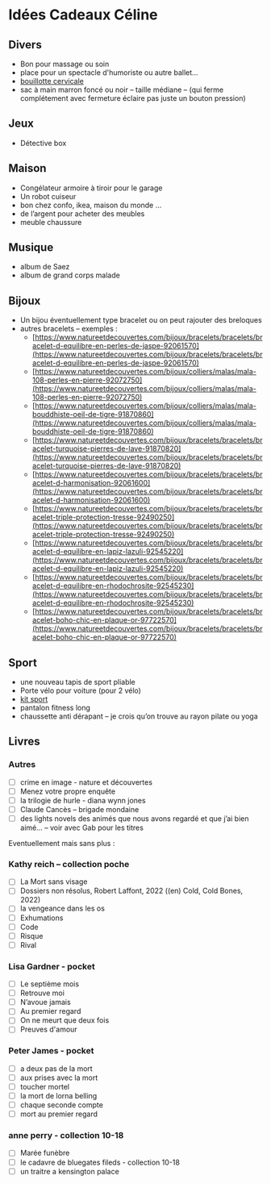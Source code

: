 # Idées Cadeaux Céline

## Divers

- Bon pour massage ou soin
- place pour un spectacle d'humoriste ou autre ballet...
- [bouillotte cervicale](https://www.natureetdecouvertes.com/bien-etre/relaxation-sommeil/bouillottes-coussins-chauffants/coussin-cervicales-chauffant-lotus-vert-97375600)
- sac à main marron foncé ou noir – taille médiane – (qui ferme complétement avec fermeture éclaire pas juste un bouton pression)

## Jeux

- Détective box

## Maison

- Congélateur armoire à tiroir pour le garage
- Un robot cuiseur
- bon chez confo, ikea, maison du monde …
- de l’argent pour acheter des meubles
- meuble chaussure

## Musique

- album de Saez
- album de grand corps malade

## Bijoux

- Un bijou éventuellement type bracelet ou on peut rajouter des breloques
- autres bracelets – exemples :
  - [https://www.natureetdecouvertes.com/bijoux/bracelets/bracelets/bracelet-d-equilibre-en-perles-de-jaspe-92061570](https://www.natureetdecouvertes.com/bijoux/bracelets/bracelets/bracelet-d-equilibre-en-perles-de-jaspe-92061570)
  - [https://www.natureetdecouvertes.com/bijoux/colliers/malas/mala-108-perles-en-pierre-92072750](https://www.natureetdecouvertes.com/bijoux/colliers/malas/mala-108-perles-en-pierre-92072750)
  - [https://www.natureetdecouvertes.com/bijoux/colliers/malas/mala-bouddhiste-oeil-de-tigre-91870860](https://www.natureetdecouvertes.com/bijoux/colliers/malas/mala-bouddhiste-oeil-de-tigre-91870860)
  - [https://www.natureetdecouvertes.com/bijoux/bracelets/bracelets/bracelet-turquoise-pierres-de-lave-91870820](https://www.natureetdecouvertes.com/bijoux/bracelets/bracelets/bracelet-turquoise-pierres-de-lave-91870820)
  - [https://www.natureetdecouvertes.com/bijoux/bracelets/bracelets/bracelet-d-harmonisation-92061600](https://www.natureetdecouvertes.com/bijoux/bracelets/bracelets/bracelet-d-harmonisation-92061600)
  - [https://www.natureetdecouvertes.com/bijoux/bracelets/bracelets/bracelet-triple-protection-tresse-92490250](https://www.natureetdecouvertes.com/bijoux/bracelets/bracelets/bracelet-triple-protection-tresse-92490250)
  - [https://www.natureetdecouvertes.com/bijoux/bracelets/bracelets/bracelet-d-equilibre-en-lapiz-lazuli-92545220](https://www.natureetdecouvertes.com/bijoux/bracelets/bracelets/bracelet-d-equilibre-en-lapiz-lazuli-92545220)
  - [https://www.natureetdecouvertes.com/bijoux/bracelets/bracelets/bracelet-d-equilibre-en-rhodochrosite-92545230](https://www.natureetdecouvertes.com/bijoux/bracelets/bracelets/bracelet-d-equilibre-en-rhodochrosite-92545230)
  - [https://www.natureetdecouvertes.com/bijoux/bracelets/bracelets/bracelet-boho-chic-en-plaque-or-97722570](https://www.natureetdecouvertes.com/bijoux/bracelets/bracelets/bracelet-boho-chic-en-plaque-or-97722570)

## Sport

- une nouveau tapis de sport pliable
- Porte vélo pour voiture (pour 2 vélo)
- [kit sport](https://www.natureetdecouvertes.com/bien-etre/yoga-gym-douce/materiel-pilates/pack-d-exercice-11-pieces-93911050)
- pantalon fitness long
- chaussette anti dérapant – je crois qu’on trouve au rayon pilate ou yoga

## Livres

### Autres

- [ ] crime en image - nature et découvertes
- [ ] Menez votre propre enquête
- [ ] la trilogie de hurle - diana wynn jones
- [ ] Claude Cancès – brigade mondaine
- [ ] des lights novels des animés que nous avons regardé et que j’ai bien aimé... – voir avec Gab pour les titres

Eventuellement mais sans plus :

### Kathy reich – collection poche

- [ ] La Mort sans visage
- [ ] Dossiers non résolus, Robert Laffont, 2022 ((en) Cold, Cold Bones, 2022)
- [ ] la vengeance dans les os
- [ ] Exhumations
- [ ] Code
- [ ] Risque
- [ ] Rival

### Lisa Gardner - pocket

- [ ] Le septième mois
- [ ] Retrouve moi
- [ ] N’avoue jamais
- [ ] Au premier regard
- [ ] On ne meurt que deux fois
- [ ] Preuves d'amour

### Peter James - pocket

- [ ] a deux pas de la mort
- [ ] aux prises avec la mort
- [ ] toucher mortel
- [ ] la mort de lorna belling
- [ ] chaque seconde compte
- [ ] mort au premier regard

### anne perry - collection 10-18

- [ ] Marée funèbre
- [ ] le cadavre de bluegates fileds - collection 10-18
- [ ] un traitre a kensington palace
